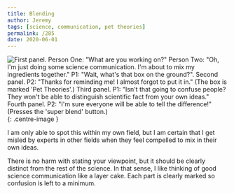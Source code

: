 ```yaml
---
title: Blending
author: Jeremy
tags: [science, communication, pet theories]
permalink: /285
date: 2020-06-01
---
```


![First panel. Person One: "What are you working on?" Person Two: "Oh, I'm just doing some science communication. I'm about to mix my ingredients together." P1: "Wait, what's that box on the ground?". Second panel. P2: "Thanks for reminding me! I almost forgot to put it in." (The box is marked 'Pet Theories'.) Third panel. P1: "Isn't that going to confuse people? They won't be able to distinguish scientific fact from your own ideas." Fourth panel. P2: "I'm sure everyone will be able to tell the difference!" (Presses the 'super blend' button.)](https://res.cloudinary.com/dh3hm8pb7/image/upload/c_scale,q_auto:best,w_615/v1535842782/Handwaving/Published/Blending.png){: .centre-image }

I am only able to spot this within my own field, but I am certain that I get misled by experts in other fields when they feel compelled to mix in their own ideas.

There is no harm with stating your viewpoint, but it should be clearly distinct from the rest of the science. In that sense, I like thinking of good science communication like a layer cake. Each part is clearly marked so confusion is left to a minimum.
